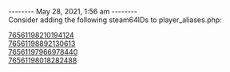 
-------- May 28, 2021, 1:56 am --------  
Consider adding the following steam64IDs to player_aliases.php:  

[76561198210194124](https://steamcommunity.com/profiles/76561198210194124)  
[76561198892130613](https://steamcommunity.com/profiles/76561198892130613)  
[76561197966978440](https://steamcommunity.com/profiles/76561197966978440)  
[76561198018282488](https://steamcommunity.com/profiles/76561198018282488)  